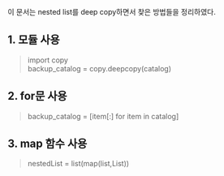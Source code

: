 이 문서는 nested list를 deep copy하면서 찾은 방법들을 정리하였다.

## 1. 모듈 사용
>import copy  
>backup_catalog = copy.deepcopy(catalog)  


## 2. for문 사용
>backup_catalog = [item[:] for item in catalog]  


## 3. map 함수 사용
>nestedList = list(map(list,List))  
